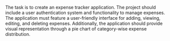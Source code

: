 The task is to create an expense tracker application. The project should include a user authentication system and functionality to manage expenses. The application must feature a user-friendly interface for adding, viewing, editing, and deleting expenses. Additionally, the application should provide visual representation through a pie chart of category-wise expense distribution.


